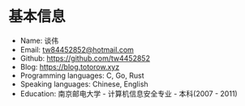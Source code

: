 # 基本信息

- Name: 谈伟
- Email: tw84452852@hotmail.com
- Github: https://github.com/tw4452852
- Blog: https://blog.totorow.xyz
- Programming languages: C, Go, Rust
- Speaking languages: Chinese, English
- Education: 南京邮电大学 - 计算机信息安全专业 - 本科(2007 - 2011)